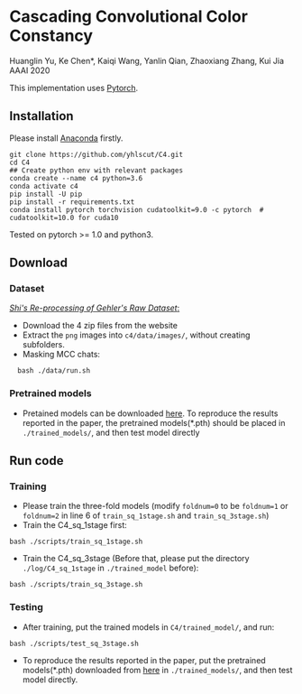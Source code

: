 # Cascading Convolutional Color Constancy

Huanglin Yu, Ke Chen*, Kaiqi Wang, Yanlin Qian, Zhaoxiang Zhang, Kui Jia &nbsp; &nbsp;
AAAI 2020

This implementation uses [Pytorch](http://pytorch.org/).

## Installation
Please install [Anaconda](https://www.anaconda.com/distribution/) firstly.

```shell
git clone https://github.com/yhlscut/C4.git
cd C4
## Create python env with relevant packages
conda create --name c4 python=3.6
conda activate c4
pip install -U pip
pip install -r requirements.txt
conda install pytorch torchvision cudatoolkit=9.0 -c pytorch  # cudatoolkit=10.0 for cuda10
```

Tested on pytorch >= 1.0 and python3.

## Download
### Dataset

[*Shi's Re-processing of Gehler's Raw Dataset*:](http://www.cs.sfu.ca/~colour/data/shi_gehler/)

 - Download the 4 zip files from the website
 - Extract the `png` images into `c4/data/images/`, without creating subfolders.
 - Masking MCC chats: 
```shell
  bash ./data/run.sh
```

### Pretrained models
* Pretained models can be downloaded [here](https://1drv.ms/u/s!AkGWFI5PP7sYarUAuXBGR3leujQ?e=Klqeg0). To reproduce the results reported in the paper, the pretrained models(*.pth) should be placed in `./trained_models/`, and then test model directly

## Run code

### Training
* Please train the three-fold models (modify `foldnum=0` to be `foldnum=1` or `foldnum=2` in line 6 of `train_sq_1stage.sh` and `train_sq_3stage.sh`)
* Train the C4_sq_1stage first:
```shell
bash ./scripts/train_sq_1stage.sh
```
* Train the C4_sq_3stage (Before that, please put the directory `./log/C4_sq_1stage` in `./trained_model` before):
```shell
bash ./scripts/train_sq_3stage.sh
```

### Testing

* After training, put the trained models in  `C4/trained_model/`, and run:
```shell
bash ./scripts/test_sq_3stage.sh
```
* To reproduce the results reported in the paper, put the pretrained models(*.pth) downloaded from [here](https://1drv.ms/u/s!AkGWFI5PP7sYarUAuXBGR3leujQ?e=Klqeg0) in `./trained_models/`, and then test model directly.